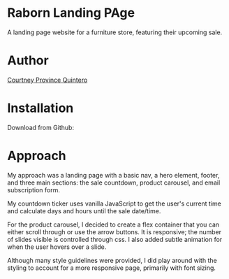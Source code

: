 # Raborn Landing PAge
A landing page website for a furniture store, featuring their upcoming sale.

# Author
[Courtney Province Quintero](http://www.linkedin.com/in/courtney-province-quintero)

# Installation
Download from Github: 

# Approach
My approach was a landing page with a basic nav, a hero element, footer, and three main sections: the sale countdown, product carousel, and email subscription form.

My countdown ticker uses vanilla JavaScript to get the user's current time and calculate days and hours until the sale date/time.

For the product carousel, I decided to create a flex container that you can either scroll through or use the arrow buttons. It is responsive; the number of slides visible is controlled through css. I also added subtle animation for when the user hovers over a slide.

Although many style guidelines were provided, I did play around with the styling to account for a more responsive page, primarily with font sizing.

